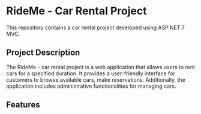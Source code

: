 # RideMe - Car Rental Project
This repository contains a car rental project developed using ASP.NET 7 MVC.

## Project Description
The RideMe - car rental project is a web application that allows users to rent cars for a specified duration. 
It provides a user-friendly interface for customers to browse available cars, make reservations. 
Additionally, the application includes administrative functionalities 
for managing cars.

## Features
